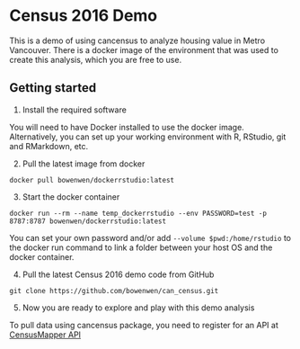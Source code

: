 # Census 2016 Demo

This is a demo of using cancensus to analyze housing value in Metro Vancouver. There is a docker image of the environment that was used to create this analysis, which you are free to use.

## Getting started

1. Install the required software

You will need to have Docker installed to use the docker image. Alternatively, you can set up your working environment with R, RStudio, git and RMarkdown, etc.

2. Pull the latest image from docker

`docker pull bowenwen/dockerrstudio:latest`

3. Start the docker container

`docker run --rm --name temp_dockerrstudio --env PASSWORD=test -p 8787:8787 bowenwen/dockerrstudio:latest`

You can set your own password and/or add `--volume $pwd:/home/rstudio` to the docker run command to link a folder between your host OS and the docker container.

4. Pull the latest Census 2016 demo code from GitHub

`git clone https://github.com/bowenwen/can_census.git`

5. Now you are ready to explore and play with this demo analysis

To pull data using cancensus package, you need to register for an API at [CensusMapper API](https://censusmapper.ca/users/sign_up)
